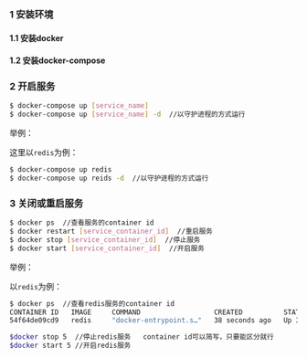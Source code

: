 ### 1 安装环境

#### 1.1 安装docker

#### 1.2 安装docker-compose

### 2 开启服务

```bash
$ docker-compose up [service_name]
$ docker-compose up [service_name] -d  //以守护进程的方式运行
```

举例：

这里以`redis`为例：

```bash
$ docker-compose up redis
$ docker-compose up reids -d  //以守护进程的方式运行
```

### 3 关闭或重启服务

```bash
$ docker ps  //查看服务的container id
$ docker restart [service_container_id]  //重启服务
$ docker stop [service_container_id]  //停止服务
$ docker start [service_container_id]  //开启服务
```

举例：

以`redis`为例：

```bash
$ docker ps  //查看redis服务的container id
CONTAINER ID   IMAGE     COMMAND                  CREATED          STATUS          PORTS                    NAMES
54f64de09cd9   redis     "docker-entrypoint.s…"   38 seconds ago   Up 35 seconds   0.0.0.0:6380->6379/tcp   dnmp-redis-1

$docker stop 5  //停止redis服务   container id可以简写，只要能区分就行
$docker start 5 //开启redis服务
```


